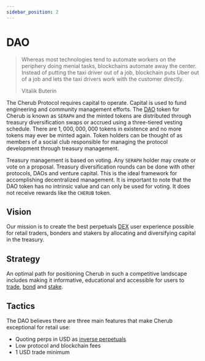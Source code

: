 ```yaml
---
sidebar_position: 2
---
```


# DAO

> Whereas most technologies tend to automate workers on the periphery doing menial tasks, blockchains automate away the center. Instead of putting the taxi driver out of a job, blockchain puts Uber out of a job and lets the taxi drivers work with the customer directly.
>
> Vitalik Buterin

The Cherub Protocol requires capital to operate. Capital is used to fund engineering and community management efforts. The [DAO](/docs/about/terminology#decentralized-autonomous-organization-dao) token for Cherub is known as `SERAPH` and the minted tokens are distributed through treasury diversification swaps or accrued using a three-tiered vesting schedule. There are $1,000,000,000$ tokens in existence and no more tokens may ever be minted again. Token holders can be thought of as members of a social club responsible for managing the protocol development through treasury management.

Treasury management is based on voting. Any `SERAPH` holder may create or vote on a proposal. Treasury diversification rounds can be done with other protocols, DAOs and venture capital. This is the ideal framework for accomplishing decentralized management. It is important to note that the DAO token has no intrinsic value and can only be used for voting. It does not receive rewards like the `CHERUB` token.

## Vision

Our mission is to create the best perpetuals [DEX](/docs/about/terminology#decentralized-exchange-dex) user experience possible for retail traders, bonders and stakers by allocating and diversifying capital in the treasury.

## Strategy

An optimal path for positioning Cherub in such a competitive landscape includes making it informative, educational and accessible for users to [trade](/docs/about/terminology#trade), [bond](/docs/about/terminology#bond) and [stake](/docs/about/terminology#stake).

## Tactics

The DAO believes there are three main features that make Cherub exceptional for retail use:

* Quoting perps in USD as [inverse perpetuals](/docs/about/inverse-perpetuals)
* Low protocol and blockchain fees
* $1$ USD trade minimum
